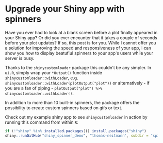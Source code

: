 # Upgrade your Shiny app with spinners

Have you ever had to look at a blank screen before a plot finally appeared in your Shiny app? Or did you ever encounter that it takes a couple of seconds before your plot updates? If so, this post is for you. While I cannot offer you a solution for improving the speed and responsiveness of your app, I can show you how to display beatufiul spinners to your app's users while your server is busy.

Thanks to the `shinycustomloader` package this couldn't be any simpler. In `ui.R`, simply wrap your `*Output()` function inside `shinycustomloader::withLoader`, e.g. `shinycustomloader::withLoader(plotOutput("plot"))` or alternatively - if you are a fan of piping - `plotOutput("plot") %>% shinycustomloader::withLoader()`. 

In addition to more than 10 built-in spinners, the package offers the possibility to create custom spinners based on gifs or text. 

Check out my example shiny app to see `shinycustomloader` in action by running this command from within `R`:
```r
if (!"shiny" %in% installed.packages()) install.packages("shiny")
shiny::runGitHub("shiny_spinner_demo", "thomas-neitmann", subdir = "spinner_demo")
```
